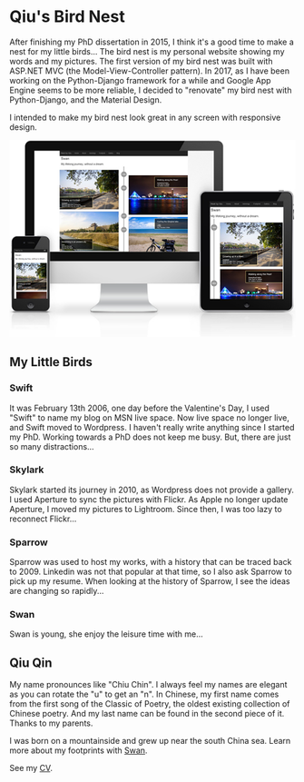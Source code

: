 # Qiu's Bird Nest

After finishing my PhD dissertation in 2015, I think it's a good time to make a nest for my little birds... The bird nest is my personal website showing my words and my pictures. The first version of my bird nest was built with ASP.NET MVC (the Model-View-Controller pattern). In 2017, as I have been working on the Python-Django framework for a while and Google App Engine seems to be more reliable, I decided to "renovate" my bird nest with Python-Django, and the Material Design.

I intended to make my bird nest look great in any screen with responsive design.

![Responsive Design](../../static/images/markdown/ResponsiveDesign.jpg)

## My Little Birds

### Swift
It was February 13th 2006, one day before the Valentine's Day, I used "Swift" to name my blog on MSN live space. Now live space no longer live, and Swift moved to Wordpress. I haven't really write anything since I started my PhD. Working towards a PhD does not keep me busy. But, there are just so many distractions...

### Skylark
Skylark started its journey in 2010, as Wordpress does not provide a gallery. I used Aperture to sync the pictures with Flickr. As Apple no longer update Aperture, I moved my pictures to Lightroom. Since then, I was too lazy to reconnect Flickr...

### Sparrow
Sparrow was used to host my works, with a history that can be traced back to 2009. Linkedin was not that popular at that time, so I also ask Sparrow to pick up my resume. When looking at the history of Sparrow, I see the ideas are changing so rapidly...

### Swan
Swan is young, she enjoy the leisure time with me...

## Qiu Qin
My name pronounces like "Chiu Chin". I always feel my names are elegant as you can rotate the "u" to get an "n". In Chinese, my first name comes from the first song of the Classic of Poetry, the oldest existing collection of Chinese poetry. And my last name can be found in the second piece of it. Thanks to my parents.

I was born on a mountainside and grew up near the south China sea. Learn more about my footprints with [Swan](/Swan "Swan").

See my [CV](/rhythm/CV "Qiu's Resume").
